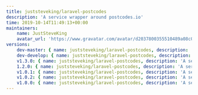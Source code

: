 ```yaml
---
title: juststeveking/laravel-postcodes
description: 'A service wrapper around postcodes.io'
time: 2019-10-14T11:49:13+00:00
maintainers:
    name: JustSteveKing
    avatar_url: 'https://www.gravatar.com/avatar/d2037800355510489a08c0057fec3e7e?d=identicon'
versions:
    dev-master: { name: juststeveking/laravel-postcodes, description: 'A service wrapper around postcodes.io', keywords: [JustSteveKing, LaravelPostcodes], homepage: 'https://github.com/JustSteveKing/LaravelPostcodes', version: dev-master, version_normalized: dev-master, license: [MIT], authors: [{ name: 'Steve McDougall', email: juststevemcd@gmail.com, homepage: 'https://github.com/JustSteveKing', role: Developer }], source: { type: git, url: 'https://github.com/JustSteveKing/LaravelPostcodes.git', reference: 68e6e5782d658efdde861b77ba61dcc657a31510 }, dist: { type: zip, url: 'https://api.github.com/repos/JustSteveKing/LaravelPostcodes/zipball/68e6e5782d658efdde861b77ba61dcc657a31510', reference: 68e6e5782d658efdde861b77ba61dcc657a31510, shasum: '' }, type: library, support: { source: 'https://github.com/JustSteveKing/LaravelPostcodes/tree/master', issues: 'https://github.com/JustSteveKing/LaravelPostcodes/issues' }, funding: [{ url: 'https://github.com/JustSteveKing', type: github }], time: '2021-04-12T09:41:40+00:00', autoload: { psr-4: { JustSteveKing\LaravelPostcodes\: src } }, extra: { branch-alias: { dev-master: 1.0-dev }, laravel: { providers: [JustSteveKing\LaravelPostcodes\PostcodesServiceProvider] } }, default-branch: true, require: { guzzlehttp/guzzle: ^6.3|^7.0, illuminate/support: ~5.8|^6.0|^7.0|^8.0, php: ~7.2|^8.0 }, require-dev: { phpunit/phpunit: '>=7.0', orchestra/testbench: ^4.0, squizlabs/php_codesniffer: ^3.0 } }
    dev-develop: { name: juststeveking/laravel-postcodes, description: 'A service wrapper around postcodes.io', keywords: [JustSteveKing, LaravelPostcodes], homepage: 'https://github.com/JustSteveKing/LaravelPostcodes', version: dev-develop, version_normalized: dev-develop, license: [MIT], authors: [{ name: 'Steve McDougall', email: juststevemcd@gmail.com, homepage: 'https://github.com/JustSteveKing', role: Developer }], source: { type: git, url: 'https://github.com/JustSteveKing/LaravelPostcodes.git', reference: 01b2f393b8ee709be8769d6a6081caf1e14921fb }, dist: { type: zip, url: 'https://api.github.com/repos/JustSteveKing/LaravelPostcodes/zipball/01b2f393b8ee709be8769d6a6081caf1e14921fb', reference: 01b2f393b8ee709be8769d6a6081caf1e14921fb, shasum: '' }, type: library, support: { source: 'https://github.com/JustSteveKing/LaravelPostcodes/tree/develop', issues: 'https://github.com/JustSteveKing/LaravelPostcodes/issues' }, time: '2019-10-28T10:36:12+00:00', autoload: { psr-4: { JustSteveKing\LaravelPostcodes\: src } }, extra: { branch-alias: { dev-master: 1.0-dev }, laravel: { providers: [JustSteveKing\LaravelPostcodes\PostcodesServiceProvider] } }, require: { php: ~7.2, guzzlehttp/guzzle: ^6.3, illuminate/support: ~5.8|^6.0 }, require-dev: { phpunit/phpunit: '>=7.0', orchestra/testbench: ^4.0, squizlabs/php_codesniffer: ^3.0 } }
    v1.3.0: { name: juststeveking/laravel-postcodes, description: 'A service wrapper around postcodes.io', keywords: [JustSteveKing, LaravelPostcodes], homepage: 'https://github.com/JustSteveKing/LaravelPostcodes', version: v1.3.0, version_normalized: 1.3.0.0, license: [MIT], authors: [{ name: 'Steve McDougall', email: juststevemcd@gmail.com, homepage: 'https://github.com/JustSteveKing', role: Developer }], source: { type: git, url: 'https://github.com/JustSteveKing/LaravelPostcodes.git', reference: b9d6e1c8650d7fc307c60fd8dbe06c101bbf206e }, dist: { type: zip, url: 'https://api.github.com/repos/JustSteveKing/LaravelPostcodes/zipball/b9d6e1c8650d7fc307c60fd8dbe06c101bbf206e', reference: b9d6e1c8650d7fc307c60fd8dbe06c101bbf206e, shasum: '' }, type: library, support: { source: 'https://github.com/JustSteveKing/LaravelPostcodes/tree/v1.3.0', issues: 'https://github.com/JustSteveKing/LaravelPostcodes/issues' }, time: '2020-10-16T12:10:49+00:00', autoload: { psr-4: { JustSteveKing\LaravelPostcodes\: src } }, extra: { branch-alias: { dev-master: 1.0-dev }, laravel: { providers: [JustSteveKing\LaravelPostcodes\PostcodesServiceProvider] } }, require: { php: ~7.2, guzzlehttp/guzzle: ^6.3|^7.0, illuminate/support: ~5.8|^6.0|^7.0|^8.0 }, require-dev: { phpunit/phpunit: '>=7.0', orchestra/testbench: ^4.0, squizlabs/php_codesniffer: ^3.0 } }
    1.2.0: { name: juststeveking/laravel-postcodes, description: 'A service wrapper around postcodes.io', keywords: [JustSteveKing, LaravelPostcodes], homepage: 'https://github.com/JustSteveKing/LaravelPostcodes', version: 1.2.0, version_normalized: 1.2.0.0, license: [MIT], authors: [{ name: 'Steve McDougall', email: juststevemcd@gmail.com, homepage: 'https://github.com/JustSteveKing', role: Developer }], source: { type: git, url: 'https://github.com/JustSteveKing/LaravelPostcodes.git', reference: d046c51121590c3ab34c058723cbe3143148fc37 }, dist: { type: zip, url: 'https://api.github.com/repos/JustSteveKing/LaravelPostcodes/zipball/d046c51121590c3ab34c058723cbe3143148fc37', reference: d046c51121590c3ab34c058723cbe3143148fc37, shasum: '' }, type: library, support: { source: 'https://github.com/JustSteveKing/LaravelPostcodes/tree/master', issues: 'https://github.com/JustSteveKing/LaravelPostcodes/issues' }, time: '2020-03-03T12:43:24+00:00', autoload: { psr-4: { JustSteveKing\LaravelPostcodes\: src } }, extra: { branch-alias: { dev-master: 1.0-dev }, laravel: { providers: [JustSteveKing\LaravelPostcodes\PostcodesServiceProvider] } }, require: { php: ~7.2, guzzlehttp/guzzle: ^6.3, illuminate/support: ~5.8|^6.0|^7.0 }, require-dev: { phpunit/phpunit: '>=7.0', orchestra/testbench: ^4.0, squizlabs/php_codesniffer: ^3.0 } }
    v1.0.1: { name: juststeveking/laravel-postcodes, description: 'A service wrapper around postcodes.io', keywords: [JustSteveKing, LaravelPostcodes], homepage: 'https://github.com/JustSteveKing/LaravelPostcodes', version: v1.0.1, version_normalized: 1.0.1.0, license: [MIT], authors: [{ name: 'Steve McDougall', email: juststevemcd@gmail.com, homepage: 'https://github.com/JustSteveKing', role: Developer }], source: { type: git, url: 'https://github.com/JustSteveKing/LaravelPostcodes.git', reference: 104ff33448c64e37dd53ff59b1dc67236f92eefe }, dist: { type: zip, url: 'https://api.github.com/repos/JustSteveKing/LaravelPostcodes/zipball/104ff33448c64e37dd53ff59b1dc67236f92eefe', reference: 104ff33448c64e37dd53ff59b1dc67236f92eefe, shasum: '' }, type: library, support: { source: 'https://github.com/JustSteveKing/LaravelPostcodes/tree/v1.0.1', issues: 'https://github.com/JustSteveKing/LaravelPostcodes/issues' }, time: '2019-10-14T12:33:20+00:00', autoload: { psr-4: { JustSteveKing\LaravelPostcodes\: src } }, extra: { branch-alias: { dev-master: 1.0-dev }, laravel: { providers: [JustSteveKing\LaravelPostcodes\PostcodesServiceProvider] } }, require: { php: ~7.2, guzzlehttp/guzzle: ^6.3, illuminate/support: ~5.8|^6.0 }, require-dev: { phpunit/phpunit: '>=7.0', orchestra/testbench: ^4.0, squizlabs/php_codesniffer: ^3.0 } }
    v1.0.2: { name: juststeveking/laravel-postcodes, description: 'A service wrapper around postcodes.io', keywords: [JustSteveKing, LaravelPostcodes], homepage: 'https://github.com/JustSteveKing/LaravelPostcodes', version: v1.0.2, version_normalized: 1.0.2.0, license: [MIT], authors: [{ name: 'Steve McDougall', email: juststevemcd@gmail.com, homepage: 'https://github.com/JustSteveKing', role: Developer }], source: { type: git, url: 'https://github.com/JustSteveKing/LaravelPostcodes.git', reference: 104ff33448c64e37dd53ff59b1dc67236f92eefe }, dist: { type: zip, url: 'https://api.github.com/repos/JustSteveKing/LaravelPostcodes/zipball/104ff33448c64e37dd53ff59b1dc67236f92eefe', reference: 104ff33448c64e37dd53ff59b1dc67236f92eefe, shasum: '' }, type: library, support: { source: 'https://github.com/JustSteveKing/LaravelPostcodes/tree/v1.0.1', issues: 'https://github.com/JustSteveKing/LaravelPostcodes/issues' }, time: '2019-10-14T12:33:20+00:00', autoload: { psr-4: { JustSteveKing\LaravelPostcodes\: src } }, extra: { branch-alias: { dev-master: 1.0-dev }, laravel: { providers: [JustSteveKing\LaravelPostcodes\PostcodesServiceProvider] } }, require: { php: ~7.2, guzzlehttp/guzzle: ^6.3, illuminate/support: ~5.8|^6.0 }, require-dev: { phpunit/phpunit: '>=7.0', orchestra/testbench: ^4.0, squizlabs/php_codesniffer: ^3.0 } }
    v1.0.0: { name: juststeveking/laravel-postcodes, description: 'A service wrapper around postcodes.io', keywords: [JustSteveKing, LaravelPostcodes], homepage: 'https://github.com/JustSteveKing/LaravelPostcodes', version: v1.0.0, version_normalized: 1.0.0.0, license: [MIT], authors: [{ name: 'Steve McDougall', email: juststevemcd@gmail.com, homepage: 'https://github.com/JustSteveKing', role: Developer }], source: { type: git, url: 'https://github.com/JustSteveKing/LaravelPostcodes.git', reference: 5a895ab4824a3c4f9b94801fa26385799d2a4dc1 }, dist: { type: zip, url: 'https://api.github.com/repos/JustSteveKing/LaravelPostcodes/zipball/5a895ab4824a3c4f9b94801fa26385799d2a4dc1', reference: 5a895ab4824a3c4f9b94801fa26385799d2a4dc1, shasum: '' }, type: library, support: { source: 'https://github.com/JustSteveKing/LaravelPostcodes/tree/master', issues: 'https://github.com/JustSteveKing/LaravelPostcodes/issues' }, time: '2019-10-14T11:58:14+00:00', autoload: { psr-4: { JustSteveKing\LaravelPostcodes\: src } }, extra: { branch-alias: { dev-master: 1.0-dev }, laravel: { providers: [JustSteveKing\LaravelPostcodes\PostcodesServiceProvider] } }, require: { php: ~7.2, guzzlehttp/guzzle: ^6.3, illuminate/support: ~5.8|^6.0 }, require-dev: { phpunit/phpunit: '>=7.0', orchestra/testbench: ^4.0, squizlabs/php_codesniffer: ^3.0 } }
---
```

